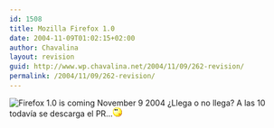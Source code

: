 ```yaml
---
id: 1508
title: Mozilla Firefox 1.0
date: 2004-11-09T01:02:15+02:00
author: Chavalina
layout: revision
guid: http://www.wp.chavalina.net/2004/11/09/262-revision/
permalink: /2004/11/09/262-revision/
---
```

<img class="imgizqda" src="http://www.mozilla.org/products/firefox/firefox-preview-product.gif" alt="Firefox 1.0 is coming November 9 2004" /> &iquest;Llega o no llega? A las 10 todav&iacute;a se descarga el PR&#8230;![emo](/imagenes/emoticonos/pensativo.gif)